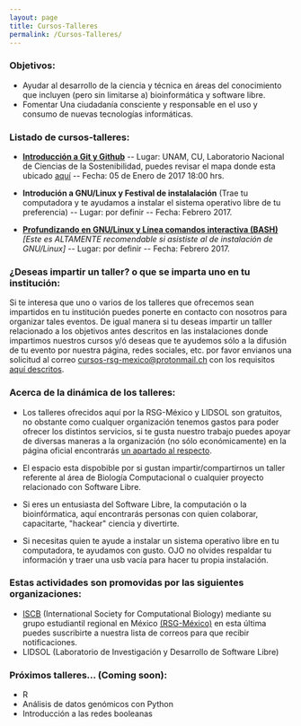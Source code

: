 ```yaml
---
layout: page
title: Cursos-Talleres
permalink: /Cursos-Talleres/
---
```



### Objetivos:

* Ayudar al desarrollo de la ciencia y técnica en áreas del conocimiento que incluyen (pero sin limitarse a) bioinformática y software libre.
* Fomentar Una ciudadanía consciente y responsable en el uso y consumo de nuevas tecnologías informáticas.  


### Listado de cursos-talleres:  

* **[Introducción a Git y Github](https://github.com/ISCB-MX/git_course)** -- Lugar: UNAM, CU, Laboratorio Nacional de Ciencias de la Sostenibilidad, puedes revisar el mapa donde esta ubicado [aquí](https://www.google.com.mx/maps/place/Laboratorio+Nacional+de+Ciencias+de+la+Sostenibilidad+%28LANCIS%29/@19.3225844,-99.1941297,17z/data=!3m1!4b1!4m5!3m4!1s0x85cdffe2e8adfce1:0x9c3ab1c80685da94!8m2!3d19.3225794!4d-99.191941?hl=es-419) -- Fecha: 05 de Enero de 2017 18:00 hrs.

* **Introdución a GNU/Linux y Festival de instalalación** (Trae tu computadora y te ayudamos a instalar el sistema operativo libre de tu preferencia) -- Lugar: por definir -- Fecha: Febrero 2017.

* **[Profundizando en GNU/Linux y Línea comandos interactiva (BASH)](https://github.com/LIDSOL-NPL/Bioinformatics-workshops/tree/master/Sistema_GNU-Linux_y_BASH)** _[Este es ALTAMENTE recomendable si asististe al de instalación de GNU/Linux]_ -- Lugar: por definir -- Fecha: Febrero 2017.


### ¿Deseas impartir un taller? o que se imparta uno en tu institución:  


Si te interesa que uno o varios de los talleres que ofrecemos sean impartidos en tu institución puedes ponerte en contacto con nosotros para organizar tales eventos. De igual manera si tu deseas impartir un talller relacionado a los objetivos antes descritos en las instalaciones donde impartimos nuestros cursos y/ó deseas que te ayudemos sólo a la difusión de tu evento por nuestra página, redes sociales, etc. por favor envianos una solicitud al correo cursos-rsg-mexico@protonmail.ch con los requisitos [aquí descritos](https://github.com/ISCB-MX/Paginas_accesorias/blob/master/Requisitos-talleres.md).


### Acerca de la dinámica de los talleres:  


* Los talleres ofrecidos aquí por la RSG-México y LIDSOL son gratuitos, no obstante como cualquer organización tenemos gastos para poder ofrecer los distintos servicios, si te gusta nuestro trabajo puedes apoyar de diversas maneras a la organización (no sólo económicamente) en la página oficial encontrarás [un apartado al respecto](http://rsg-mexico.iscbsc.org/).

* El espacio esta dispobible por si gustan impartir/compartirnos un taller referente al área de Biología Computacional o cualquier proyecto relacionado con Software Libre.

* Si eres un entusiasta del Software Libre, la computación o la bioinfórmatica, aquí encontrarás personas con quien colaborar, capacitarte, "hackear" ciencia y divertirte.

* Si necesitas quien te ayude a instalar un sistema operativo libre en tu computadora, te ayudamos con gusto. OJO no olvides respaldar tu información y traer una usb vacía para hacer tu propia instalación.  


### Estas actividades son promovidas por las siguientes organizaciones:

* [ISCB](http://rsg.iscbsc.org/) (International Society for Computational Biology) mediante su grupo estudiantil regional en México [(RSG-México)](http://rsg-mexico.iscbsc.org/) en esta última puedes suscribirte a nuestra lista de correos para que recibir notificaciones.
* LIDSOL (Laboratorio de Investigación y Desarrollo de Software Libre)  


### Próximos talleres... (Coming soon):

* R
* Análisis de datos genómicos con Python
* Introducción a las redes booleanas
